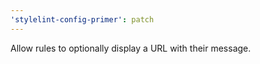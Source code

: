 ```yaml
---
'stylelint-config-primer': patch
---
```


Allow rules to optionally display a URL with their message.

